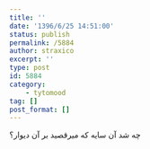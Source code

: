 ```yaml
---
title: ''
date: '1396/6/25 14:51:00'
status: publish
permalink: /5884
author: straxico
excerpt: ''
type: post
id: 5884
category:
    - tytomood
tag: []
post_format: []
---
```

چه شد آن سایه که میرقصید بر آن دیوار؟